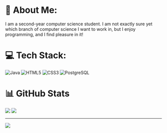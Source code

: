 
# 💫 About Me:
I am a second-year computer science student. I am not exactly sure yet which branch of computer science I want to work in, but I enjoy programming, and I find pleasure in it!

# 💻 Tech Stack:

![Java](https://img.shields.io/badge/java-%23ED8B00.svg?style=for-the-badge&logo=CoffeeScript&logoColor=white)
![HTML5](https://img.shields.io/badge/html5-%23E34F26.svg?style=for-the-badge&logo=html5&logoColor=white) 
![CSS3](https://img.shields.io/badge/css3-%231572B6.svg?style=for-the-badge&logo=css3&logoColor=white)
![PostgreSQL](https://img.shields.io/badge/PostgreSQL-%40AEF0.svg?style=for-the-badge&logo=PostgreSQL&logoColor=white)

# 📊 GitHub Stats

![](https://github-readme-streak-stats.herokuapp.com/?user=sny1411&theme=dark&hide_border=true)
![](https://github-readme-stats.vercel.app/api/top-langs/?username=sny1411&theme=dark&hide_border=true&include_all_commits=true&count_private=true&layout=compact)

---
[![](https://visitcount.itsvg.in/api?id=sny1411&label=Profile%20Views&color=0&icon=0&pretty=false)](https://visitcount.itsvg.in)


